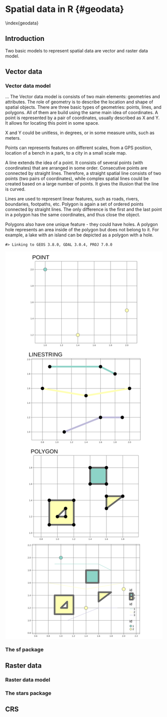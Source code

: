 # Spatial data in R {#geodata}
<!-- # Geographic data in R {#geodata} -->
<!-- to discuss -->

\index{geodata}

## Introduction

Two basic models to represent spatial data are vector and raster data model.
<!-- - few introduction sections -->
<!-- - mention GDAL, PROJ, and GEOS -->
<!-- - references to the next sections -->
<!-- - maybe also references to some books (either here or in the next section or both) -->
<!-- - maybe also mention some data sources -->

## Vector data

<!-- - one/two intro sentences -->
<!-- - including r packages used for vector representation -->

### Vector data model

...
The Vector data model is consists of two main elements: geometries and attributes.
The role of geometry is to describe the location and shape of spatial objects.
There are three basic types of geometries: points, lines, and polygons.
All of them are build using the same main idea of coordinates.
A point is represented by a pair of coordinates, usually described as X and Y.
It allows for locating this point in some space.
<!-- short CRS intro -->
X and Y could be unitless, in degrees, or in some measure units, such as meters.
<!-- maybe ref to CRS section here -->
<!-- ways to adjust points aesthetics: point sizes, colors, shapes, (markers/images) -->
<!-- examples of points -->
Points can represents features on different scales, from a GPS position, location of a bench in a park, to a city in a small scale map.
<!-- Points can be also used to represent abstract features -->
A line extends the idea of a point.
It consists of several points (with coordinates)<!--vertex--> that are arranged in some order.
Consecutive points are connected by straight lines.
Therefore, a straight spatial line consists of two points (two pairs of coordinates), while complex spatial lines could be created based on a large number of points.<!--to rewrite-->
It gives the illusion that the line is curved. 
<!-- ways to adjust lines aesthetics: colors, lwd (line width) -->
<!-- in theory lty could be also used - but it is not implemented in tmap -->
<!-- examples of lines -->
Lines are used to represent linear features, such as roads, rivers, boundaries, footpaths, etc. 
Polygon is again a set of ordered points connected by straight lines. 
The only difference is the first and the last point in a polygon has the same coordinates, and thus close the object.
<!-- ways to adjust polygons aesthetics: (fill) colors, (line/borders) colors -->
<!-- examples of polygons -->
Polygons also have one unique feature - they could have holes. 
A polygon hole represents an area inside of the polygon but does not belong to it.
For example, a lake with an island can be depicted as a polygon with a hole.


```
#> Linking to GEOS 3.8.0, GDAL 3.0.4, PROJ 7.0.0
```

<img src="02-geodata_files/figure-html/unnamed-chunk-1-1.png" width="672" style="display: block; margin: auto;" />

<img src="02-geodata_files/figure-html/unnamed-chunk-2-1.png" width="672" style="display: block; margin: auto;" />

<img src="02-geodata_files/figure-html/unnamed-chunk-3-1.png" width="672" style="display: block; margin: auto;" />

<img src="02-geodata_files/figure-html/unnamed-chunk-4-1.png" width="672" style="display: block; margin: auto;" />


<!-- additional dimensions: -->
<!-- - more than two coordinates (XYZM) -->
<!-- - multiobjects -->
<!-- - additional geometries -->

<!-- - what is the vector data model (point coordinates) -->
<!-- - examples -->
<!-- - what's the simple features standard -->
<!-- - main geometry types -->
<!-- - relation between geometries and attributes -->
<!-- - vector file formats -->
<!-- - advantages/disadvantages -->
<!-- - example figure (similar to the one in geocompr, but made with tmap) -->

### The sf package

<!-- "Vector data provide a way to represent real world features" -->
<!-- - how the sf objects are organized -->
<!-- - how to read sf objects from files -->
<!-- - where to find info on how to operate on sf objects -->
<!-- - https://geocompr.github.io/ -->
<!-- - vector simplification? -->
<!-- - stars proxy -->

## Raster data

<!-- one/two intro sentences -->
<!-- including r packages used for raster representation -->

### Raster data model

<!-- - raster data model (grid) -->
<!-- - contionous and categorical rasters -->
<!-- - examples -->
<!-- - single layer rasters vs multilayer rasters -->
<!-- - storing bands vs attributes (either here or in the next section) (data cubes) -->
<!-- - rbg rasters -->
<!-- - regular, rotated, sheared, rectilinear and curvilinear rasters -->
<!-- - raster file formats -->

### The stars package

<!-- - how the stars objects are organized -->
<!-- - how to read stars objects from files -->
<!-- - including reading chunks, changing resolution, and selecting bands -->
<!-- - where to find info on how to operate on stars objects -->
<!-- - https://r-spatial.github.io/stars/index.html -->
<!-- - advice: sometimes/often it is better to prepare spatial object before the mapping, than trying to over-customize the map -->
<!-- - stars proxy -->


## CRS
<!-- mtennekes part -->
